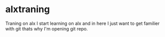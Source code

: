 # alxtraning
Traning on alx
I start learning on alx and in here I just want to get familier with git thats why I'm opening git repo.
